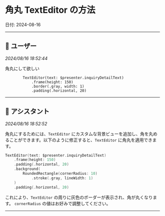 # 角丸 TextEditor の方法

日付: 2024-08-16

---

## 👤 ユーザー
*2024/08/16 18:52:44*

角丸にして欲しい

            TextEditor(text: $presenter.inquiryDetailText)
                .frame(height: 150)
                .border(.gray, width: 1)
                .padding(.horizontal, 20)

---

## 🤖 アシスタント
*2024/08/16 18:52:52*

角丸にするためには、`TextEditor` にカスタムな背景ビューを追加し、角を丸めることができます。以下のように修正すると、`TextEditor` に角丸を適用できます。

```swift
TextEditor(text: $presenter.inquiryDetailText)
    .frame(height: 150)
    .padding(.horizontal, 20)
    .background(
        RoundedRectangle(cornerRadius: 10)
            .stroke(.gray, lineWidth: 1)
    )
    .padding(.horizontal, 20)
```

これにより、`TextEditor` の周りに灰色のボーダーが表示され、角が丸くなります。 `cornerRadius` の値はお好みで調整してください。

---
